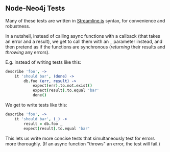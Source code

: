 ## Node-Neo4j Tests

Many of these tests are written in [Streamline.js](https://github.com/Sage/streamlinejs) syntax, for convenience and robustness.

In a nutshell, instead of calling async functions with a callback (that takes an error and a result), we get to call them with an `_` parameter instead, and then pretend as if the functions are synchronous (*returning* their results and *throwing* any errors).

E.g. instead of writing tests like this:

```coffee
describe 'foo', ->
    it 'should bar', (done) ->
        db.foo (err, result) ->
            expect(err).to.not.exist()
            expect(result).to.equal 'bar'
            done()
```

We get to write tests like this:

```coffee
describe 'foo', ->
    it 'should bar', (_) ->
        result = db.foo _
        expect(result).to.equal 'bar'
```

This lets us write more concise tests that simultaneously test for errors more thoroughly. (If an async function "throws" an error, the test will fail.)
